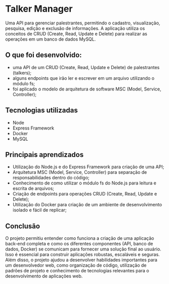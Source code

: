 # Talker Manager

Uma API para gerenciar palestrantes, permitindo o cadastro, visualização, pesquisa, edição e exclusão de informações. A aplicação utiliza os conceitos de CRUD (Create, Read, Update e Delete) para realizar as operações em um banco de dados MySQL.

## O que foi desenvolvido:

<ul>
  <li>uma API de um CRUD (Create, Read, Update e Delete) de palestrantes (talkers);</li>
  <li>alguns endpoints que irão ler e escrever em um arquivo utilizando o módulo fs;</li>
  <li>foi aplicado o modelo de arquitetura de software MSC (Model, Service, Controller);</li>
</ul>

## Tecnologias utilizadas

<ul>
  <li>Node</li>
  <li>Express Framework</li>
  <li>Docker</li>
  <li>MySQL</li>
</ul>

## Principais aprendizados

<ul>
  <li>Utilização do Node.js e do Express Framework para criação de uma API;</li>
  <li>Arquitetura MSC (Model, Service, Controller) para separação de responsabilidades dentro do código;</li>
  <li>Conhecimento de como utilizar o módulo fs do Node.js para leitura e escrita de arquivos;</li>
  <li>Criação de endpoints para operações CRUD (Create, Read, Update e Delete);</li>
  <li>Utilização do Docker para criação de um ambiente de desenvolvimento isolado e fácil de replicar;</li>
</ul>

## Conclusão

O projeto permitiu entender como funciona a criação de uma aplicação back-end completa e como os diferentes componentes (API, banco de dados, Docker) se comunicam para fornecer uma solução final ao usuário. Isso é essencial para construir aplicações robustas, escaláveis e seguras. Além disso, o projeto ajudou a desenvolver habilidades importantes para um desenvolvedor web, como organização de código, utilização de padrões de projeto e conhecimento de tecnologias relevantes para o desenvolvimento de aplicações web.
